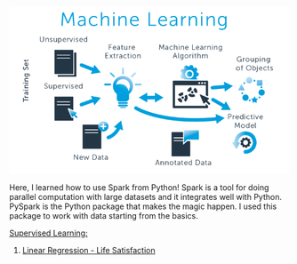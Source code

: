 ![png](dataset/ml_image.png)


Here, I learned how to use Spark from Python! Spark is a tool for doing parallel computation with large datasets and it integrates well with Python. PySpark is the Python package that makes the magic happen. I used this package to work with data starting from the basics.

[Supervised Learning:](https://github.com/cliferraren/Machine-Learning/tree/master/Supervised)
 1. [Linear Regression - Life Satisfaction](https://github.com/cliferraren/Machine-Learning/blob/master/Supervised/LifeSatisfaction_vs_Income.ipynb)


 


